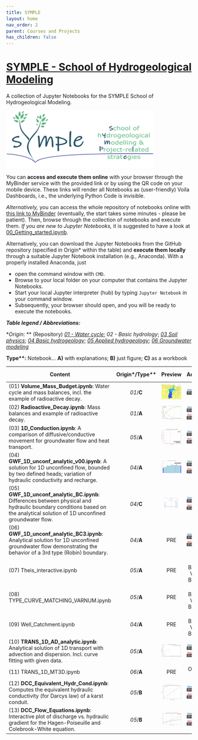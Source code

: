 ```yaml
---
title: SYMPLE
layout: home
nav_order: 2
parent: Courses and Projects
has_children: false
---
```


# [SYMPLE - School of Hydrogeological Modeling](https://hydrosymple.com/en/)

A collection of Jupyter Notebooks for the SYMPLE School of Hydrogeological Modeling.

![Symple_Logo](../assets/images/symple/Symple_logo.png)

You can **access and execute them online** with your browser through the MyBinder service with the provided link or by using the QR code on your mobile device. These links will render all Notebooks as (user-friendly) Voila Dashboards, i.e., the underlying Python Code is invisible.

 _Alternatively,_ you can access the whole repository of notebooks online with [this link to MyBinder](https://mybinder.org/v2/gh/gw-inux/Jupyter-Notebooks/HEAD?urlpath=notebooks%2F) (eventually, the start takes some minutes - please be patient). Then, browse through the collection of notebooks and execute them. _If you are new to Jupyter Notebooks,_ it is suggested to have a look at [00_Getting_started.ipynb](https://mybinder.org/v2/gh/gw-inux/Jupyter-Notebooks/HEAD?urlpath=notebooks%2F00_Getting_started.ipynb).

Alternatively, you can download the Jupyter Notebooks from the GitHub repository (specified in Origin* within the table) and **execute them locally** through a suitable Jupyter Notebook installation (e.g., Anaconda). With a properly installed Anaconda, just

* open the command window with `CMD`.
* Browse to your local folder on your computer that contains the Jupyter Notebooks.
* Start your local Jupyter interpreter (hub) by typing `Jupyter Notebook` in your command window.
* Subsequently, your browser should open, and you will be ready to execute the notebooks.

**_Table legend / Abbreviations:_**

**Origin*: ** (Repository) [_01 - Water cycle_](https://github.com/gw-inux/Jupyter-Notebooks/tree/main/01%20Water%20cycle); _02 - Basic hydrology_; [_03 Soil physics_](https://github.com/gw-inux/Jupyter-Notebooks/tree/main/03%20Soil%20physics); [_04 Basic hydrogeology_](https://github.com/gw-inux/Jupyter-Notebooks/tree/main/04%20Basic%20hydrogeology); [_05 Applied hydrogeology_](https://github.com/gw-inux/Jupyter-Notebooks/tree/main/05%20Applied%20hydrogeology); [_06 Groundwater modeling_](https://github.com/gw-inux/Jupyter-Notebooks/tree/main/06%20Groundwater%20modeling)

**Type\**:** Notebook...  **A)** with explanations; **B)** just figure; **C)** as a workbook 

| Content | Origin*/Type** | Preview | Access | QR access |
| ------------------------------------------------------------ | :-----------: | :-------------------------------------------: | :----------------------------------------------------------: | :----------------------------------------: |
| (01) **Volume_Mass_Budget.ipynb**: Water cycle and mass balances, incl. the example of radioactive decay. | _01_/**C**  | ![](../assets/images/symple/pre/PRE_SY001.png) | [![Binder](../assets/images/NB_badge_logo.png)](https://mybinder.org/v2/gh/gw-inux/Jupyter-Notebooks/HEAD?urlpath=notebooks%2F01+Water+cycle%2FVolume_Mass_Budget.ipynb) | ![](../assets/images/symple/qr/QR_SY001.png) |
| (02) **Radioactive_Decay.ipynb**: Mass balances and example of radioactive decay. | _01_/**A**  | ![](../assets/images/symple/pre/PRE_SY002.png) | [![Binder](../assets/images/NB_badge_logo.png)](https://mybinder.org/v2/gh/gw-inux/Jupyter-Notebooks/HEAD?urlpath=notebooks%2F01+Water+cycle%2FRadioactive_Decay.ipynb) [![Binder](../assets/images/VD_badge_logo.png)](https://mybinder.org/v2/gh/gw-inux/Jupyter-Notebooks/HEAD?urlpath=voila%2Frender%2F01+Water+cycle%2FRadioactive_Decay.ipynb) | ![](../assets/images/symple\qr\QR_SY002.png) |
| (03) **1D_Conduction.ipynb**: A comparison of diffusive/conductive movement for groundwater flow and heat transport. | _05_/**A**  | ![](../assets/images/symple/pre/PRE_SY003.png) | [![Binder](../assets/images/NB_badge_logo.png)](https://mybinder.org/v2/gh/gw-inux/Jupyter-Notebooks/HEAD?urlpath=notebooks%2F05+Applied+hydrogeology%2F1D_Conduction.ipynb) [![Binder](../assets/images/VD_badge_logo.png)](https://mybinder.org/v2/gh/gw-inux/Jupyter-Notebooks/HEAD?urlpath=voila%2Frender%2F05+Applied+hydrogeology%2F1D_Conduction.ipynb) | ![](../assets/images/symple\qr\QR_SY003.png) |
| (04) **GWF_1D_unconf_analytic_v00.ipynb**: A solution for 1D unconfined flow, bounded by two defined heads; variation of hydraulic conductivity and recharge. | _04_/**A**  | ![](../assets/images/symple/pre/PRE_SY004.png) | [![Binder](../assets/images/NB_badge_logo.png)](https://mybinder.org/v2/gh/gw-inux/Jupyter-Notebooks/HEAD?urlpath=notebooks%2F04+Basic+hydrogeology%2FGWF_1D_unconf_analytic_v00.ipynb) [![Binder](../assets/images/VD_badge_logo.png)](https://mybinder.org/v2/gh/gw-inux/Jupyter-Notebooks/HEAD?urlpath=voila%2Frender%2F04+Basic+hydrogeology%2FGWF_1D_unconf_analytic_v00.ipynb) | ![](../assets/images/symple\qr\QR_SY004.png) |
| (05) **GWF_1D_unconf_analytic_BC.ipynb**: Differences between physical and hydraulic boundary conditions based on the analytical solution of 1D unconfined groundwater flow. | _04_/**C**  | ![](../assets/images/symple/pre/PRE_SY005.png) | [![Binder](../assets/images/NB_badge_logo.png)](https://mybinder.org/v2/gh/gw-inux/Jupyter-Notebooks/HEAD?urlpath=notebooks%2F04+Basic+hydrogeology%2FGWF_1D_unconf_analytic_BC.ipynb) [![Binder](../assets/images/VD_badge_logo.png)](https://mybinder.org/v2/gh/gw-inux/Jupyter-Notebooks/HEAD?urlpath=voila%2Frender%2F04+Basic+hydrogeology%2FGWF_1D_unconf_analytic_BC.ipynb) | ![](../assets/images/symple\qr\QR_SY005.png) |
| (06) **GWF_1D_unconf_analytic_BC3.ipynb**: Analytical solution for 1D unconfined groundwater flow demonstrating the behavior of a 3rd type (Robin) boundary. | _04_/**A**  | PRE                                           | [![Binder](../assets/images/NB_badge_logo.png)](https://mybinder.org/v2/gh/gw-inux/Jupyter-Notebooks/HEAD?urlpath=notebooks%2F04+Basic+hydrogeology%2FGWF_1D_unconf_analytic_BC3.ipynb) [![Binder](../assets/images/VD_badge_logo.png)](https://mybinder.org/v2/gh/gw-inux/Jupyter-Notebooks/HEAD?urlpath=voila%2Frender%2F04+Basic+hydrogeology%2FGWF_1D_unconf_analytic_BC3.ipynb) | ![](../assets/images/symple\qr\QR_SY006.png) |
| (07) Theis_interactive.ipynb                                 | _05_/**A**  | PRE                                           | NB Binder Voila Binder                                       | QR                                         |
| (08) TYPE_CURVE_MATCHING_VARNUM.ipynb               | _05_/**A**  | PRE                                           | NB Binder Voila Binder                                       | QR                                         |
| (09) Well_Catchment.ipynb                                    | _04_/**A**  | PRE                                           | NB Binder Voila Binder                                       | QR                                         |
| (10) **TRANS_1D_AD_analytic.ipynb**: Analytical solution of 1D transport with advection and dispersion. Incl. curve fitting with given data. | _05_/**A**  | ![](../assets/images/symple/pre/PRE_SY010.png) | [![Binder](../assets/images/NB_badge_logo.png)](https://mybinder.org/v2/gh/gw-inux/Jupyter-Notebooks/HEAD?urlpath=notebooks%2F04+Basic+hydrogeology%2FTRANS_1D_AD_analytic.ipynb) [![Binder](../assets/images/VD_badge_logo.png)](https://mybinder.org/v2/gh/gw-inux/Jupyter-Notebooks/HEAD?urlpath=voila%2Frender%2F04+Basic+hydrogeology%2FTRANS_1D_AD_analytic.ipynb) | ![](../assets/images/symple\qr\QR_SY010.png) |
| (11) TRANS_1D_MT3D.ipynb                                     | _06_/**A**  | PRE                                           | Offline use | Offline use |
| (12) **DCC_Equivalent_Hydr_Cond.ipynb**: Computes the equivalent hydraulic conductivity (for Darcys law) of a karst conduit. | _05_/**B**  | ![](../assets/images/symple/pre/PRE_SY012.png) | [![Binder](../assets/images/NB_badge_logo.png)](https://mybinder.org/v2/gh/gw-inux/Jupyter-Notebooks/HEAD?urlpath=notebooks%2F04+Basic+hydrogeology%2FDCC_Equivalent_Hydr_Cond.ipynb) [![Binder](../assets/images/VD_badge_logo.png)](https://mybinder.org/v2/gh/gw-inux/Jupyter-Notebooks/HEAD?urlpath=voila%2Frender%2F04+Basic+hydrogeology%2FDCC_Equivalent_Hydr_Cond.ipynb) | ![](../assets/images/symple\qr\QR_SY012.png) |
| (13) **DCC_Flow_Equations.ipynb**: Interactive plot of discharge vs. hydraulic gradient for the Hagen-Poiseuille and Colebrook-White equation. | _05_/**B**  | ![](../assets/images/symple/pre/PRE_SY013.png) | [![Binder](../assets/images/NB_badge_logo.png)](https://mybinder.org/v2/gh/gw-inux/Jupyter-Notebooks/HEAD?urlpath=notebooks%2F04+Basic+hydrogeology%2FDCC_Flow_Equations.ipynb) [![Binder](../assets/images/VD_badge_logo.png)](https://mybinder.org/v2/gh/gw-inux/Jupyter-Notebooks/HEAD?urlpath=voila%2Frender%2F04+Basic+hydrogeology%2FDCC_Flow_Equations.ipynb) | ![](../assets/images/symple\qr\QR_SY013.png) |
